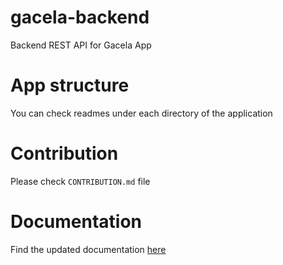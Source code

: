 # gacela-backend
Backend REST API for Gacela App

# App structure
You can check readmes under each directory of the application

# Contribution
Please check `CONTRIBUTION.md` file

# Documentation
Find the updated documentation [here]([https://app.swaggerhub.com/apis-docs/GacelaTeam/Gacela_API/3.0](https://app.swaggerhub.com/apis-docs/GacelaTeam/Gacela_API/1.0.0-oas3))
